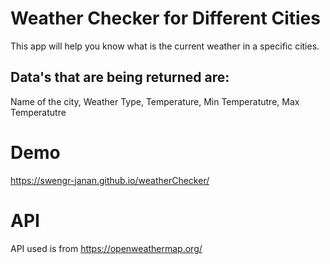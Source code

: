 # Weather Checker for Different Cities

This app will help you know what is the current weather in a specific cities.

## Data's that are being returned are: 

Name of the city,
Weather Type,
Temperature,
Min Temperatutre,
Max Temperatutre

# Demo
https://swengr-janan.github.io/weatherChecker/

# API
API used is from https://openweathermap.org/
